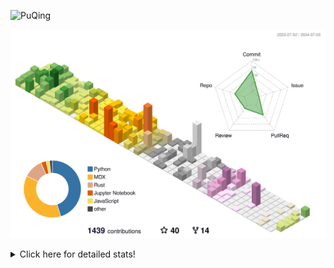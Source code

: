 ![PuQing](https://user-images.githubusercontent.com/27223114/171565019-9a56fae6-b08b-421f-99db-7e830da42371.png)

![](./profile-3d-contrib/profile-season-animate.svg)

<details>
<summary>Click here for detailed stats!</summary>

<!--START_SECTION:waka-->
![Lines of code](https://img.shields.io/badge/From%20Hello%20World%20I%27ve%20Written-1.3%20million%20lines%20of%20code-blue)

**🐱 My GitHub Data** 

> 📦 397.4 kB Used in GitHub's Storage 
 > 
> 🚫 Not Opted to Hire
 > 
> 📜 46 Public Repositories 
 > 
> 🔑 29 Private Repositories 
 > 
**I'm an Early 🐤** 

```text
🌞 Morning                448 commits         ██░░░░░░░░░░░░░░░░░░░░░░░   06.10 % 
🌆 Daytime                3361 commits        ███████████░░░░░░░░░░░░░░   45.75 % 
🌃 Evening                1579 commits        █████░░░░░░░░░░░░░░░░░░░░   21.49 % 
🌙 Night                  1958 commits        ███████░░░░░░░░░░░░░░░░░░   26.65 % 
```


📊 **This Week I Spent My Time On** 

```text
💬 Programming Languages: 
Python                   30 hrs 22 mins      ████████████░░░░░░░░░░░░░   49.41 % 
Browsing                 12 hrs 13 mins      █████░░░░░░░░░░░░░░░░░░░░   19.89 % 
GitHubing                7 hrs 34 mins       ███░░░░░░░░░░░░░░░░░░░░░░   12.32 % 
TypeScript               2 hrs 54 mins       █░░░░░░░░░░░░░░░░░░░░░░░░   04.72 % 
Searching                1 hr 56 mins        █░░░░░░░░░░░░░░░░░░░░░░░░   03.15 % 

🔥 Editors: 
VS Code                  36 hrs 46 mins      ███████████████░░░░░░░░░░   59.80 % 
Chrome                   23 hrs 17 mins      █████████░░░░░░░░░░░░░░░░   37.89 % 
fish                     1 hr 25 mins        █░░░░░░░░░░░░░░░░░░░░░░░░   02.31 % 

💻 Operating System: 
Mac                      27 hrs 38 mins      ███████████░░░░░░░░░░░░░░   44.95 % 
Linux                    26 hrs 18 mins      ███████████░░░░░░░░░░░░░░   42.79 % 
WSL                      7 hrs 32 mins       ███░░░░░░░░░░░░░░░░░░░░░░   12.27 % 
```


<!--END_SECTION:waka-->
</details>
